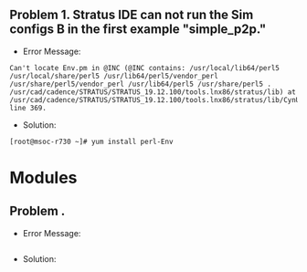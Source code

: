 ## Problem 1. Stratus IDE can not run the Sim configs B in the first example "simple_p2p."
* Error Message:
```
Can't locate Env.pm in @INC (@INC contains: /usr/local/lib64/perl5 /usr/local/share/perl5 /usr/lib64/perl5/vendor_perl /usr/share/perl5/vendor_perl /usr/lib64/perl5 /usr/share/perl5 . /usr/cad/cadence/STRATUS/STRATUS_19.12.100/tools.lnx86/stratus/lib) at /usr/cad/cadence/STRATUS/STRATUS_19.12.100/tools.lnx86/stratus/lib/CynUtil.pm line 369.
```
* Solution: 
```
[root@msoc-r730 ~]# yum install perl-Env
```









# Modules
## Problem .
* Error Message:
```

```
* Solution:
```

```






